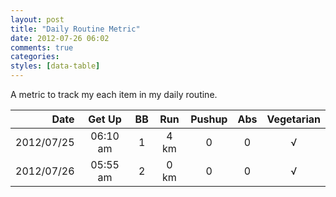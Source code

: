 ```yaml
---
layout: post
title: "Daily Routine Metric"
date: 2012-07-26 06:02
comments: true
categories: 
styles: [data-table]
---
```


A metric to track my each item in my daily routine.

<!-- more -->

Date       |  Get Up  |  BB |  Run | Pushup | Abs | Vegetarian
----------:|:--------:|:---:|:----:|:------:|:---:|:----------:
2012/07/25 | 06:10 am |  1  | 4 km |    0   |  0  | √
2012/07/26 | 05:55 am |  2  | 0 km |    0   |  0  | √
